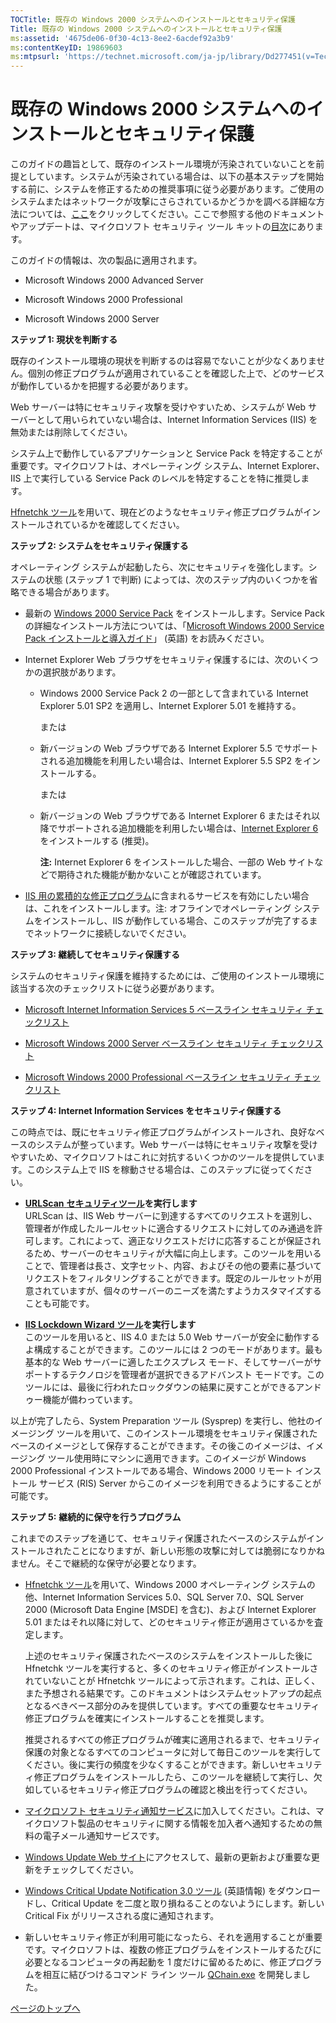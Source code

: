 ```yaml
---
TOCTitle: 既存の Windows 2000 システムへのインストールとセキュリティ保護
Title: 既存の Windows 2000 システムへのインストールとセキュリティ保護
ms:assetid: '4675de06-0f30-4c13-8ee2-6acdef92a3b9'
ms:contentKeyID: 19869603
ms:mtpsurl: 'https://technet.microsoft.com/ja-jp/library/Dd277451(v=TechNet.10)'
---
```


既存の Windows 2000 システムへのインストールとセキュリティ保護
==============================================================

このガイドの趣旨として、既存のインストール環境が汚染されていないことを前提としています。システムが汚染されている場合は、以下の基本ステップを開始する前に、システムを修正するための推奨事項に従う必要があります。ご使用のシステムまたはネットワークが攻撃にさらされているかどうかを調べる詳細な方法については、[ここ](http://www.microsoft.com/japan/technet/security/tools/detect.mspx)をクリックしてください。ここで参照する他のドキュメントやアップデートは、マイクロソフト セキュリティ ツール キットの[目次](http://www.microsoft.com/japan/technet/security/tools/default.mspx)にあります。

このガイドの情報は、次の製品に適用されます。

-   Microsoft Windows 2000 Advanced Server

-   Microsoft Windows 2000 Professional

-   Microsoft Windows 2000 Server

**ステップ 1: 現状を判断する**

既存のインストール環境の現状を判断するのは容易でないことが少なくありません。個別の修正プログラムが適用されていることを確認した上で、どのサービスが動作しているかを把握する必要があります。

Web サーバーは特にセキュリティ攻撃を受けやすいため、システムが Web サーバーとして用いられていない場合は、Internet Information Services (IIS) を無効または削除してください。

システム上で動作しているアプリケーションと Service Pack を特定することが重要です。マイクロソフトは、オペレーティング システム、Internet Explorer、IIS 上で実行している Service Pack のレベルを特定することを特に推奨します。

[Hfnetchk ツール](http://www.microsoft.com/japan/technet/security/tools/hfnetchk.mspx)を用いて、現在どのようなセキュリティ修正プログラムがインストールされているかを確認してください。

**ステップ 2: システムをセキュリティ保護する**

オペレーティング システムが起動したら、次にセキュリティを強化します。システムの状態 (ステップ 1 で判断) によっては、次のステップ内のいくつかを省略できる場合があります。

-   最新の [Windows 2000 Service Pack](http://www.microsoft.com/japan/windows2000/downloads/default.mspx) をインストールします。Service Pack の詳細なインストール方法については、「[Microsoft Windows 2000 Service Pack インストールと導入ガイド](http://download.microsoft.com/download/win2000platform/update/deployguide/nt5/en-us/sp2deploy.exe)」 (英語) をお読みください。

-   Internet Explorer Web ブラウザをセキュリティ保護するには、次のいくつかの選択肢があります。

    -   Windows 2000 Service Pack 2 の一部として含まれている Internet Explorer 5.01 SP2 を適用し、Internet Explorer 5.01 を維持する。

        または

    -   新バージョンの Web ブラウザである Internet Explorer 5.5 でサポートされる追加機能を利用したい場合は、Internet Explorer 5.5 SP2 をインストールする。

        または

    -   新バージョンの Web ブラウザである Internet Explorer 6 またはそれ以降でサポートされる追加機能を利用したい場合は、[Internet Explorer 6](http://www.microsoft.com/japan/windows/downloads/ie/getitnow.mspx) をインストールする (推奨)。

        **注:** Internet Explorer 6 をインストールした場合、一部の Web サイトなどで期待された機能が動かないことが確認されています。

-   [IIS 用の累積的な修正プログラム](http://www.microsoft.com/japan/technet/security/bulletin/ms01-044.mspx)に含まれるサービスを有効にしたい場合は、これをインストールします。注: オフラインでオペレーティング システムをインストールし、IIS が動作している場合、このステップが完了するまでネットワークに接続しないでください。

**ステップ 3: 継続してセキュリティ保護する**

システムのセキュリティ保護を維持するためには、ご使用のインストール環境に該当する次のチェックリストに従う必要があります。

-   [Microsoft Internet Information Services 5 ベースライン セキュリティ チェックリスト](http://www.microsoft.com/japan/technet/archive/security/chklist/iis5cl.mspx)

-   [Microsoft Windows 2000 Server ベースライン セキュリティ チェックリスト](http://www.microsoft.com/japan/technet/archive/security/chklist/w2ksvrcl.mspx)

-   [Microsoft Windows 2000 Professional ベースライン セキュリティ チェックリスト](http://www.microsoft.com/japan/technet/archive/security/chklist/w2kprocl.mspx)

**ステップ 4: Internet Information Services をセキュリティ保護する**

この時点では、既にセキュリティ修正プログラムがインストールされ、良好なベースのシステムが整っています。Web サーバーは特にセキュリティ攻撃を受けやすいため、マイクロソフトはこれに対抗するいくつかのツールを提供しています。このシステム上で IIS を稼動させる場合は、このステップに従ってください。

-   [**URLScan** **セキュリティツール**](http://www.microsoft.com/japan/technet/security/tools/urlscan.mspx)**を実行します**  
    URLScan は、IIS Web サーバーに到達するすべてのリクエストを選別し、管理者が作成したルールセットに適合するリクエストに対してのみ通過を許可します。これによって、適正なリクエストだけに応答することが保証されるため、サーバーのセキュリティが大幅に向上します。このツールを用いることで、管理者は長さ、文字セット、内容、およびその他の要素に基づいてリクエストをフィルタリングすることができます。既定のルールセットが用意されていますが、個々のサーバーのニーズを満たすようカスタマイズすることも可能です。

-   [**IIS Lockdown Wizard** **ツール**](http://www.microsoft.com/japan/technet/security/tools/locktool.mspx)**を実行します**  
    このツールを用いると、IIS 4.0 または 5.0 Web サーバーが安全に動作するよ構成することができます。このツールには 2 つのモードがあります。最も基本的な Web サーバーに適したエクスプレス モード、そしてサーバーがサポートするテクノロジを管理者が選択できるアドバンスト モードです。このツールには、最後に行われたロックダウンの結果に戻すことができるアンドゥー機能が備わっています。

以上が完了したら、System Preparation ツール (Sysprep) を実行し、他社のイメージング ツールを用いて、このインストール環境をセキュリティ保護されたベースのイメージとして保存することができます。その後このイメージは、イメージング ツール使用時にマシンに適用できます。このイメージが Windows 2000 Professional インストールである場合、Windows 2000 リモート インストール サービス (RIS) Server からこのイメージを利用できるようにすることが可能です。

**ステップ** **5:** **継続的に保守を行うプログラム**

これまでのステップを通じて、セキュリティ保護されたベースのシステムがインストールされたことになりますが、新しい形態の攻撃に対しては脆弱になりかねません。そこで継続的な保守が必要となります。

-   [Hfnetchk ツール](http://www.microsoft.com/japan/technet/security/tools/hfnetchk.mspx)を用いて、Windows 2000 オペレーティング システムの他、Internet Information Services 5.0、SQL Server 7.0、SQL Server 2000 (Microsoft Data Engine \[MSDE\] を含む)、および Internet Explorer 5.01 またはそれ以降に対して、どのセキュリティ修正が適用さているかを査定します。

    上述のセキュリティ保護されたベースのシステムをインストールした後に Hfnetchk ツールを実行すると、多くのセキュリティ修正がインストールされていないことが Hfnetchk ツールによって示されます。これは、正しく、また予想される結果です。このドキュメントはシステムセットアップの起点となるべきベース部分のみを提供しています。すべての重要なセキュリティ修正プログラムを確実にインストールすることを推奨します。

    推奨されるすべての修正プログラムが確実に適用されるまで、セキュリティ保護の対象となるすべてのコンピュータに対して毎日このツールを実行してください。後に実行の頻度を少なくすることができます。新しいセキュリティ修正プログラムをインストールしたら、このツールを継続して実行し、欠如しているセキュリティ修正プログラムの確認と検出を行ってください。

-   [マイクロソフト セキュリティ通知サービス](http://www.microsoft.com/japan/technet/security/bulletin/notify.mspx)に加入してください。これは、マイクロソフト製品のセキュリティに関する情報を加入者へ通知するための無料の電子メール通知サービスです。

-   [Windows Update Web サイト](http://windowsupdate.microsoft.com/)にアクセスして、最新の更新および重要な更新をチェックしてください。

-   [Windows Critical Update Notification 3.0 ツール](http://support.microsoft.com/kb/224420) (英語情報) をダウンロードし、Critical Update を二度と取り損ねることのないようにします。新しい Critical Fix がリリースされる度に通知されます。

-   新しいセキュリティ修正が利用可能になったら、それを適用することが重要です。マイクロソフトは、複数の修正プログラムをインストールするたびに必要となるコンピュータの再起動を 1 度だけに留めるために、修正プログラムを相互に結びつけるコマンド ライン ツール [QChain.exe](http://support.microsoft.com/kb/296861) を開発しました。

[](#mainsection)[ページのトップへ](#mainsection)

